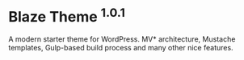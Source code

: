 # Blaze Theme <sup>1.0.1</sup>
A modern starter theme for WordPress. MV* architecture, Mustache templates, Gulp-based build process and many other nice features.
